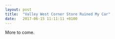 ```yaml
---
layout: post
title:  "Valley West Corner Store Ruined My Car"
date:   2017-06-15 11:11:11 +0100
---
```


More to come.
